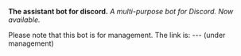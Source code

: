**The assistant bot for discord.**
_A multi-purpose bot for Discord. Now available._

Please note that this bot is for management.
The link is: --- (under management)
